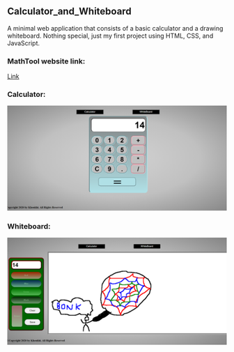<h2>Calculator_and_Whiteboard</h2>

A minimal web application that consists of a basic calculator and a drawing whiteboard. Nothing special, just my first project using HTML, CSS, and JavaScript.  

<h3>MathTool website link:</h3> 
<a href="https://htmlpreview.github.io/?https://github.com/CookieCoder17/Mini-Web-Collection/blob/main/MathTool/MinimalMathTool.html">
Link
</a>

### Calculator:
<img src="MathTool_README/Calculator.png" width=750>

### Whiteboard:
<img src="MathTool_README/Whiteboard.png" width=800>
